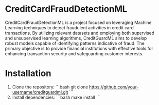 # CreditCardFraudDetectionML
CreditCardFraudDetectionML is a project focused on leveraging Machine Learning techniques to detect fraudulent activities in credit card transactions. By utilizing relevant datasets and employing both supervised and unsupervised learning algorithms, CreditGuardML aims to develop robust models capable of identifying patterns indicative of fraud. The primary objective is to provide financial institutions with effective tools for enhancing transaction security and safeguarding customer interests.

# Installation

1. Clone the repository:
´´´bash
git clone https://github.com/your-username/creditguardml.git
´´´
2. Install dependencies:
´´´bash
make install
´´´
